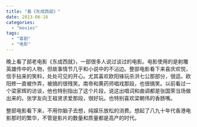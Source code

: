 ```yaml
---
title: "看《东成西就》"
date: 2013-06-16
categories: 
  - "movies"
tags: 
  - "喜剧"
  - "电影"
---
```


晚上看了部老电影《东成西就》，一部很多人说过谈过的电影。电影使用的是射雕英雄传中的人物，但故事情节几乎和小说中的不沾边。整部电影看下来喜庆欢悦，信手拈来的笑料，处处可见的开心。尤其喜欢欧阳锋玩杀洪七公那部分，很逗。欧阳修一直被作弄，被搞的很残笑。南帝和黄药师唱戏那段，也很搞笑。以前看过一个梁家辉的访谈，他也特别指出了这个片段，说这出唱词和曲调都是张国荣当场做出来的。张学友向王祖贤求爱那段，很好玩。也特别喜欢梁朝伟的香肠嘴。

整部电影看下来，不用你脑子去想，纯娱乐放松的消费。想起了八九十年代香港电影那时的繁华，不管是影片的数量和质量都是高产的时代。
